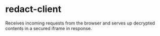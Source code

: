 # redact-client
Receives incoming requests from the browser and serves up decrypted contents in a secured iframe in response.
